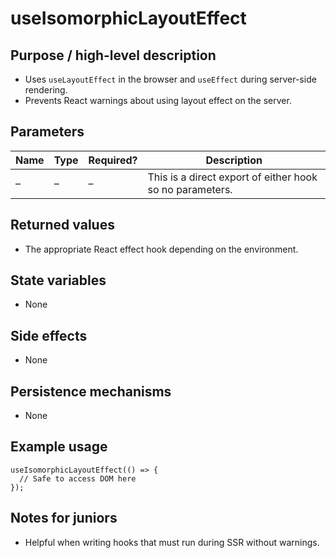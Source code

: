 # useIsomorphicLayoutEffect

## Purpose / high-level description
- Uses `useLayoutEffect` in the browser and `useEffect` during server-side rendering.
- Prevents React warnings about using layout effect on the server.

## Parameters
| Name | Type | Required? | Description |
| ---- | ---- | --------- | ----------- |
| – | – | – | This is a direct export of either hook so no parameters. |

## Returned values
- The appropriate React effect hook depending on the environment.

## State variables
- None

## Side effects
- None

## Persistence mechanisms
- None

## Example usage
```tsx
useIsomorphicLayoutEffect(() => {
  // Safe to access DOM here
});
```

## Notes for juniors
- Helpful when writing hooks that must run during SSR without warnings.
